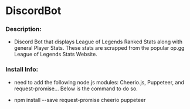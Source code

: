 # DiscordBot

### Description:
* Discord Bot that displays League of Legends Ranked Stats along with general Player Stats. These stats are scrapped from the popular op.gg League of Legends Stats Website.

### Install Info:
* need to add the following node.js modules: Cheerio.js, Puppeteer, and request-promise... Below is the command to do so. 

* npm install --save request-promise cheerio puppeteer
